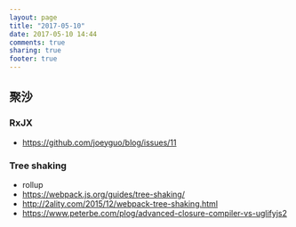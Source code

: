 ```yaml
---
layout: page
title: "2017-05-10"
date: 2017-05-10 14:44
comments: true
sharing: true
footer: true
---
```


## 聚沙

### RxJX

* https://github.com/joeyguo/blog/issues/11

### Tree shaking

* rollup
* https://webpack.js.org/guides/tree-shaking/
* http://2ality.com/2015/12/webpack-tree-shaking.html
* https://www.peterbe.com/plog/advanced-closure-compiler-vs-uglifyjs2
